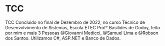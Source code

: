 # TCC
TCC Concluido no final de Dezembro de 2022, no curso Técnico de Desenvolvimento de Sistemas, Escola ETEC Prof° Basilides de Godoy, feito por mim e mais 3 Pessoas @Giovanni Medicci, @Samuel Lima e @Robson dos Santos. Utilizamos C#, ASP.NET e Banco de Dados.
